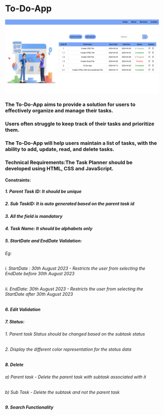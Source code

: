 # To-Do-App
![alt text](https://github.com/AniketSutar2401/web-dev-task/blob/main/Task3/images/Screenshot%20To-Do%20App.png)

### The To-Do-App aims to provide a solution for users to effectively organize and manage their tasks. 
### Users often struggle to keep track of their tasks and prioritize them. 
### The To-Do-App will help users maintain a list of tasks, with the ability to add, update, read, and delete tasks.
### Technical Requirements:The Task Planner should be developed using HTML, CSS and JavaScript.
#### Constraints:
##### 1. Parent Task ID: It should be unique
##### 2. Sub TaskID: It is auto generated based on the parent task id
##### 3. All the field is mandatory
##### 4. Task Name: It should be alphabets only
##### 5. StartDate and EndDate Validation:
###### Eg:
###### i. StartDate : 30th August 2023 - Restricts the user from selecting the EndDate before 30th August  2023
###### ii. EndDate: 30th August 2023 - Restricts the user from selecting the StartDate after 30th August 2023
##### 6. Edit Validation
##### 7. Status:
###### 1. Parent task Status should be changed based on the subtask status
###### 2. Display the different color representation for the status data
##### 8. Delete
###### a) Parent task - Delete the parent task with subtask associated with it
###### b) Sub Task - Delete the subtask and not the parent task
##### 9. Search Functionality
